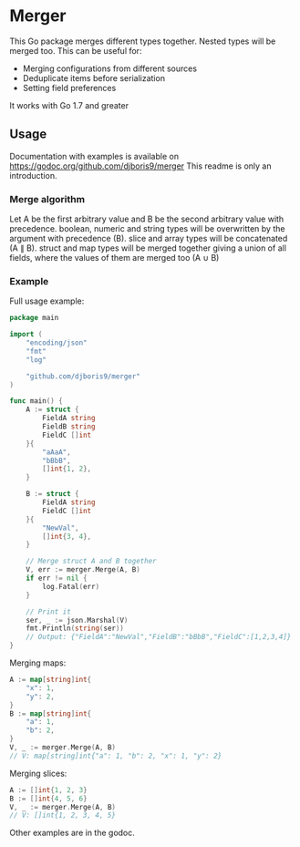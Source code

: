 # Merger
This Go package merges different types together. Nested types will be merged too.
This can be useful for:

* Merging configurations from different sources
* Deduplicate items before serialization
* Setting field preferences

It works with Go 1.7 and greater

## Usage
Documentation with examples is available on https://godoc.org/github.com/djboris9/merger
This readme is only an introduction.

### Merge algorithm
Let A be the first arbitrary value and B be the second arbitrary value with precedence.
boolean, numeric and string types will be overwritten by the argument with precedence (B).
slice and array types will be concatenated (A ∥ B).
struct and map types will be merged together giving a union of all fields, where the values of them are merged too (A ∪ B)

### Example
Full usage example:
```Go
package main

import (
	"encoding/json"
	"fmt"
	"log"

	"github.com/djboris9/merger"
)

func main() {
	A := struct {
		FieldA string
		FieldB string
		FieldC []int
	}{
		"aAaA",
		"bBbB",
		[]int{1, 2},
	}

	B := struct {
		FieldA string
		FieldC []int
	}{
		"NewVal",
		[]int{3, 4},
	}

	// Merge struct A and B together
	V, err := merger.Merge(A, B)
	if err != nil {
		log.Fatal(err)
	}

	// Print it
	ser, _ := json.Marshal(V)
	fmt.Println(string(ser))
	// Output: {"FieldA":"NewVal","FieldB":"bBbB","FieldC":[1,2,3,4]}
}
```

Merging maps:
```Go
A := map[string]int{
	"x": 1,
	"y": 2,
}
B := map[string]int{
	"a": 1,
	"b": 2,
}
V, _ := merger.Merge(A, B)
// V: map[string]int{"a": 1, "b": 2, "x": 1, "y": 2}
```

Merging slices:
```Go
A := []int{1, 2, 3}
B := []int{4, 5, 6}
V, _ := merger.Merge(A, B)
// V: []int{1, 2, 3, 4, 5}
```

Other examples are in the godoc.
